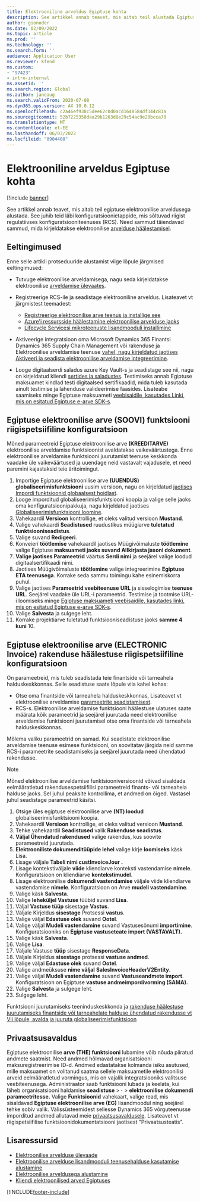 ```yaml
---
title: Elektrooniline arveldus Egiptuse kohta
description: See artikkel annab teavet, mis aitab teil alustada Egiptuse elektroonilise arveldusega Microsoft Dynamics 365 Finants ja Dynamics 365 Supply Chain Management.
author: gionoder
ms.date: 02/09/2022
ms.topic: article
ms.prod: ''
ms.technology: ''
ms.search.form: ''
audience: Application User
ms.reviewer: kfend
ms.custom:
- "97423"
- intro-internal
ms.assetid: ''
ms.search.region: Global
ms.author: janeaug
ms.search.validFrom: 2020-07-08
ms.dyn365.ops.version: AX 10.0.12
ms.openlocfilehash: c2a46ef938c5dee62c0d0acd1648584df344c81a
ms.sourcegitcommit: 52b7225350daa29b1263d8e29c54ac9e20bcca70
ms.translationtype: MT
ms.contentlocale: et-EE
ms.lasthandoff: 06/03/2022
ms.locfileid: "8904408"
---
```

# <a name="electronic-invoicing-for-egypt"></a>Elektrooniline arveldus Egiptuse kohta

[!include [banner](../includes/banner.md)]

See artikkel annab teavet, mis aitab teil egiptuse elektroonilise arveldusega alustada. See juhib teid läbi konfiguratsioonietappide, mis sõltuvad riigist regulatiivses konfiguratsiooniteenuses (RCS). Need sammud täiendavad sammud, mida kirjeldatakse elektroonilise [arvelduse häälestamisel](e-invoicing-set-up-overview.md).

## <a name="prerequisites"></a>Eeltingimused

Enne selle artikli protseduuride alustamist viige lõpule järgmised eeltingimused:

- Tutvuge elektroonilise arveldamisega, nagu seda kirjeldatakse elektroonilise [arveldamise ülevaates](e-invoicing-service-overview.md).
- Registreerige RCS-ile ja seadistage elektrooniline arveldus. Lisateavet vt järgmistest teemadest:

    - [Registreerige elektroonilise arve teenus ja installige see](e-invoicing-sign-up-install.md)
    - [Azure'i ressursside häälestamine elektroonilise arvelduse jaoks](e-invoicing-set-up-azure-resources.md)
    - [Lifecycle Servicesi mikroteenuste lisandmooduli installimine](e-invoicing-install-add-in-microservices-lcs.md)
    
- Aktiveerige integratsioon oma Microsoft Dynamics 365 Finantsi Dynamics 365 Supply Chain Management või rakenduse ja Elektroonilise arveldamise teenuse [vahel, nagu kirjeldatud jaotises Aktiveeri ja seadista elektroonilise arveldamise integreerimine](e-invoicing-activate-setup-integration.md).
- Looge digitaalserdi saladus azure Key Vault-s ja seadistage see nii, nagu on kirjeldatud kliendi [sertides ja saladustes](e-invoicing-customer-certificates-secrets.md). Testimiseks annab Egiptuse maksuamet kindlad testi digitaalsed sertifikaadid, mida tuleb kasutada ainult testimise ja lahenduse valideerimise faasides. Lisateabe saamiseks minge Egiptuse maksuameti [veebisaidile, kasutades Linki, mis on esitatud Egiptuse e-arve SDK-s](https://sdk.invoicing.eta.gov.eg/faq/).

## <a name="country-specific-configuration-for-the-egyptian-electronic-invoice-eg-feature"></a>Egiptuse elektroonilise arve (SOOVI) funktsiooni riigispetsiifiline konfiguratsioon

Mõned parameetreid Egiptuse elektroonilise arve **(KREEDITARVE)** elektroonilise arveldamise funktsioonist avaldatakse vaikeväärtustega. Enne elektroonilise arveldamise funktsiooni juurutamist teenuse keskkonda vaadake üle vaikeväärtused ja uuendage neid vastavalt vajadusele, et need paremini kajastaksid teie äritoimingut.

1. Importige Egiptuse elektroonilise arve **(UUENDUS) globaliseerimisfunktsiooni** uusim versioon, nagu on kirjeldatud [jaotises Impordi funktsioonid globaalsest hoidlast](e-invoicing-import-feature-global-repository.md).
2. Looge imporditud globaliseerimisfunktsiooni koopia ja valige selle jaoks oma konfiguratsioonipakkuja, nagu kirjeldatud jaotises [Globaliseerimisfunktsiooni loomine](e-invoicing-create-new-globalization-feature.md).
3. Vahekaardil **Versioon** kontrollige, et oleks valitud versioon **Mustand**.
4. Valige vahekaardi **Seadistused** ruudustikus müügiarve **tuletatud funktsiooniseadistus**.
5. Valige suvand **Redigeeri**.
6. Konveieri **töötlemise** vahekaardil jaotises Müügivõimaluste **töötlemine** valige Egiptuse **maksuameti jaoks suvand Allkirjasta jasoni dokument**.
7. **Valige jaotises Parameetrid** väärtus **Serdi nimi** ja seejärel valige loodud digitaalsertifikaadi nimi.
8. Jaotises Müügivõimaluste **töötlemine** valige integreerimine **Egiptuse ETA teenusega**. Korrake seda sammu toimingu kahe esinemiskorra puhul.
9. Valige jaotises **Parameetrid veebiteenuse** **URL** ja sisselogimise **teenuse URL**. Seejärel vaadake üle URL-i parameetrid. Testimise ja tootmise URL-i loomiseks minge [Egiptuse maksuameti veebisaidile, kasutades linki, mis on esitatud Egiptuse e-arve SDK-s](https://sdk.invoicing.eta.gov.eg/faq/).
10. Valige **Salvesta** ja sulgege leht.
11. Korrake projektiarve tuletatud funktsiooniseadistuse jaoks **samme 4 kuni** 10.

## <a name="country-specific-configuration-for-the-egyptian-electronic-invoice-eg-application-setup"></a>Egiptuse elektroonilise arve (ELECTRONIC Invoice) rakenduse häälestuse riigispetsiifiline konfiguratsioon

On parameetreid, mis tuleb seadistada teie finantside või tarneahela halduskeskkonnas. Selle seadistuse saate lõpule viia kahel kohas:

- Otse oma finantside või tarneahela halduskeskkonnas, Lisateavet vt elektroonilise arveldamise [parameetrite seadistamisest](e-invoicing-set-up-parameters.md).
- RCS-s. Elektroonilise arveldamise funktsiooni häälestuse ulatuses saate määrata kõik parameetrid ja seejärel juurutada need elektroonilise arveldamise funktsiooni juurutamisel otse oma finantside või tarneahela halduskeskkonnas.

Mõlema valiku parameetrid on samad. Kui seadistate elektroonilise arveldamise teenuse esimese funktsiooni, on soovitatav järgida neid samme RCS-i parameetrite seadistamiseks ja seejärel juurutada need ühendatud rakendusse.

> [!NOTE]
> Mõned elektroonilise arveldamise funktsiooniversioonid võivad sisaldada eelmääratletud rakendusespetsiifilisi parameetreid finants- või tarneahela halduse jaoks. Sel juhul peaksite kontrollima, et andmed on õiged. Vastasel juhul seadistage parameetrid käsitsi.

1. Otsige üles egiptuse elektroonilise arve **(NT) loodud** globaliseerimisfunktsiooni koopia.
2. Vahekaardil **Versioon** kontrollige, et oleks valitud versioon **Mustand**.
3. Tehke vahekaardil **Seadistused** valik **Rakenduse seadistus**.
4. **Väljal Ühendatud rakendused** valige rakendus, kus soovite parameetreid juurutada.
5. **Elektrooniliste dokumenditüüpide lehel** valige kirje **loomiseks** käsk Lisa.
6. Lisage väljale **Tabeli nimi custInvoiceJour** **.**
7. Lisage kontekstiväljale **viide** kliendiarve konteksti vastendamise **nimele**. Konfiguratsioon on kliendiarve **kontekstimudel**.
8. Lisage elektroonilise **dokumendi vastendamise** väljale viide kliendiarve vastendamise **nimele**. Konfiguratsioon on Arve **mudeli vastendamine**.
9. Valige käsk **Salvesta**.
10. Valige **leheküljel Vastuse** tüübid suvand **Lisa**.
11. Väljal **Vastuse tüüp** sisestage **Vastus**.
12. Väljale Kirjeldus **sisestage** Protsessi **vastus**.
13. Valige väljal **Edastuse olek** suvand **Ootel**.
14. Valige väljal **Mudeli vastendamine** suvand Vastusesõnumi **importimine**. Konfiguratsiooniks on **Egiptuse vastuseteate import (VASTAVALT).**
15. Valige käsk **Salvesta**.
16. Valige **Lisa**.
17. Väljale Vastuse **tüüp** sisestage **ResponseData**.
18. Väljale Kirjeldus **sisestage** protsessi **vastuse andmed**.
19. Valige väljal **Edastuse olek** suvand **Ootel**.
20. Valige andmeüksuse **nime väljal** **SalesInvoiceHeaderV2Entity**.
21. Valige väljal **Mudeli vastendamine** suvand **Vastuseandmete import**. Konfiguratsioon on Egiptuse **vastuse andmeimpordivorming (SAMA).**
22. Valige **Salvesta** ja sulgege leht.
23. Sulgege leht.

Funktsiooni juurutamiseks teeninduskeskkonda ja [rakenduse häälestuse juurutamiseks finantside või tarneahelate halduse ühendatud rakendusse vt Vii lõpule, avalda ja juuruta globaliseerimisfunktsioon](e-invoicing-complete-publish-deploy-globalization-feature.md)

## <a name="privacy-notice"></a>Privaatsusavaldus

Egiptuse elektroonilise **arve (THE) funktsiooni** lubamine võib nõuda piiratud andmete saatmist. Need andmed hõlmavad organisatsiooni maksuregistreerimise ID-d. Andmed edastatakse kolmanda isiku asutused, mille maksuamet on volitanud saatma sellele maksuametile elektroonilisi arveid eelmääratletud vormingus, mis on vajalik integratsiooniks valitsuse veebiteenusega. Administraator saab funktsiooni lubada ja keelata, kui läheb organisatsiooni haldamise **seadistuse** \> **·** \> **elektroonilise dokumendi parameetritesse.** Valige **Funktsioonid** vahekaart, valige read, mis sisaldavad **Egiptuse elektroonilise arve (EG)** lisandmoodul ning seejärel tehke sobiv valik. Välissüsteemidest sellesse Dynamics 365 võrguteenusse imporditud andmed allutavad meie [privaatsusavaldusele](https://go.microsoft.com/fwlink/?LinkId=512132). Lisateavet vt riigispetsiifilise funktsioonidokumentatsiooni jaotisest "Privaatsusteatis".

## <a name="additional-resources"></a>Lisaressursid

- [Elektroonilise arvelduse ülevaade](e-invoicing-service-overview.md)
- [Elektroonilise arvelduse lisandmooduli teenusehalduse kasutamise alustamine](e-invoicing-get-started-service-administration.md)
- [Elektroonilise arveldusega alustamine](e-invoicing-get-started.md)
- [Kliendi elektroonilised arved Egiptuses](emea-egy-e-invoices.md)

[!INCLUDE[footer-include](../../includes/footer-banner.md)]
